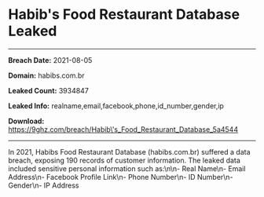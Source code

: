 # Habib\'s Food Restaurant Database Leaked

------------
**Breach Date:** 2021-08-05

**Domain:** habibs.com.br

**Leaked Count:** 3934847

**Leaked Info:** realname,email,facebook,phone,id_number,gender,ip

**Download:** https://9ghz.com/breach/Habib\'s_Food_Restaurant_Database_5a4544

------------
In 2021, Habibs Food Restaurant Database (habibs.com.br) suffered a data breach, exposing 190 records of customer information. The leaked data included sensitive personal information such as:\n\n- Real Name\n- Email Address\n- Facebook Profile Link\n- Phone Number\n- ID Number\n- Gender\n- IP Address
